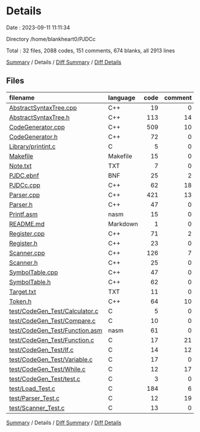 # Details

Date : 2023-09-11 11:11:34

Directory /home/blankheart0/PJDCc

Total : 32 files,  2088 codes, 151 comments, 674 blanks, all 2913 lines

[Summary](results.md) / Details / [Diff Summary](diff.md) / [Diff Details](diff-details.md)

## Files
| filename | language | code | comment | blank | total |
| :--- | :--- | ---: | ---: | ---: | ---: |
| [AbstractSyntaxTree.cpp](/AbstractSyntaxTree.cpp) | C++ | 19 | 0 | 5 | 24 |
| [AbstractSyntaxTree.h](/AbstractSyntaxTree.h) | C++ | 113 | 14 | 53 | 180 |
| [CodeGenerator.cpp](/CodeGenerator.cpp) | C++ | 509 | 10 | 174 | 693 |
| [CodeGenerator.h](/CodeGenerator.h) | C++ | 72 | 0 | 26 | 98 |
| [Library/printint.c](/Library/printint.c) | C | 5 | 0 | 1 | 6 |
| [Makefile](/Makefile) | Makefile | 15 | 0 | 5 | 20 |
| [Note.txt](/Note.txt) | TXT | 7 | 0 | 0 | 7 |
| [PJDC.ebnf](/PJDC.ebnf) | BNF | 25 | 2 | 14 | 41 |
| [PJDCc.cpp](/PJDCc.cpp) | C++ | 62 | 18 | 28 | 108 |
| [Parser.cpp](/Parser.cpp) | C++ | 421 | 13 | 163 | 597 |
| [Parser.h](/Parser.h) | C++ | 47 | 0 | 20 | 67 |
| [Printf.asm](/Printf.asm) | nasm | 15 | 0 | 5 | 20 |
| [README.md](/README.md) | Markdown | 1 | 0 | 1 | 2 |
| [Register.cpp](/Register.cpp) | C++ | 71 | 2 | 16 | 89 |
| [Register.h](/Register.h) | C++ | 23 | 0 | 9 | 32 |
| [Scanner.cpp](/Scanner.cpp) | C++ | 126 | 7 | 30 | 163 |
| [Scanner.h](/Scanner.h) | C++ | 25 | 0 | 12 | 37 |
| [SymbolTable.cpp](/SymbolTable.cpp) | C++ | 47 | 0 | 10 | 57 |
| [SymbolTable.h](/SymbolTable.h) | C++ | 62 | 0 | 17 | 79 |
| [Target.txt](/Target.txt) | TXT | 11 | 0 | 2 | 13 |
| [Token.h](/Token.h) | C++ | 64 | 10 | 18 | 92 |
| [test/CodeGen_Test/Calculator.c](/test/CodeGen_Test/Calculator.c) | C | 5 | 0 | 0 | 5 |
| [test/CodeGen_Test/Compare.c](/test/CodeGen_Test/Compare.c) | C | 10 | 0 | 0 | 10 |
| [test/CodeGen_Test/Function.asm](/test/CodeGen_Test/Function.asm) | nasm | 61 | 0 | 4 | 65 |
| [test/CodeGen_Test/Function.c](/test/CodeGen_Test/Function.c) | C | 17 | 21 | 9 | 47 |
| [test/CodeGen_Test/If.c](/test/CodeGen_Test/If.c) | C | 14 | 12 | 2 | 28 |
| [test/CodeGen_Test/Variable.c](/test/CodeGen_Test/Variable.c) | C | 17 | 0 | 2 | 19 |
| [test/CodeGen_Test/While.c](/test/CodeGen_Test/While.c) | C | 12 | 17 | 5 | 34 |
| [test/CodeGen_Test/test.c](/test/CodeGen_Test/test.c) | C | 3 | 0 | 0 | 3 |
| [test/Load_Test.c](/test/Load_Test.c) | C | 184 | 6 | 34 | 224 |
| [test/Parser_Test.c](/test/Parser_Test.c) | C | 12 | 19 | 7 | 38 |
| [test/Scanner_Test.c](/test/Scanner_Test.c) | C | 13 | 0 | 2 | 15 |

[Summary](results.md) / Details / [Diff Summary](diff.md) / [Diff Details](diff-details.md)